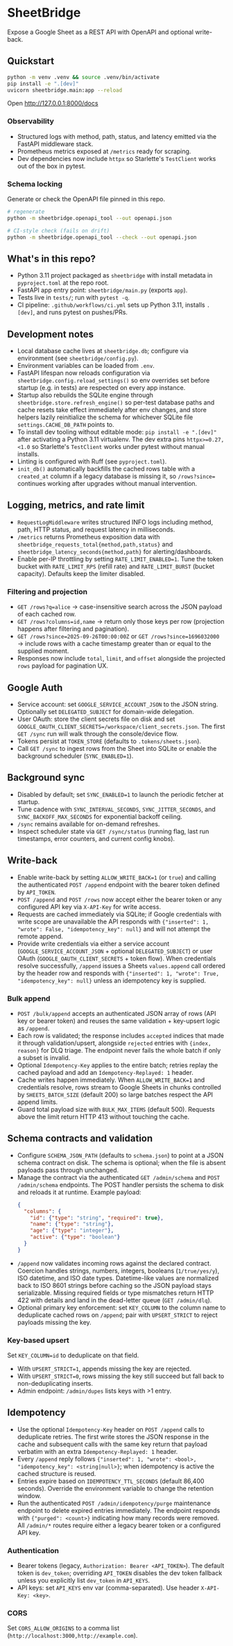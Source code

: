 # SheetBridge
Expose a Google Sheet as a REST API with OpenAPI and optional write-back.

## Quickstart
```bash
python -m venv .venv && source .venv/bin/activate
pip install -e ".[dev]"
uvicorn sheetbridge.main:app --reload
```
Open http://127.0.0.1:8000/docs

### Observability
- Structured logs with method, path, status, and latency emitted via the FastAPI middleware stack.
- Prometheus metrics exposed at `/metrics` ready for scraping.
- Dev dependencies now include `httpx` so Starlette's `TestClient` works out of the box in pytest.

### Schema locking
Generate or check the OpenAPI file pinned in this repo.

```bash
# regenerate
python -m sheetbridge.openapi_tool --out openapi.json

# CI-style check (fails on drift)
python -m sheetbridge.openapi_tool --check --out openapi.json
```

## What's in this repo?
- Python 3.11 project packaged as `sheetbridge` with install metadata in `pyproject.toml` at the repo root.
- FastAPI app entry point: `sheetbridge/main.py` (exports `app`).
- Tests live in `tests/`; run with `pytest -q`.
- CI pipeline: `.github/workflows/ci.yml` sets up Python 3.11, installs `.[dev]`, and runs pytest on pushes/PRs.

## Development notes
- Local database cache lives at `sheetbridge.db`; configure via environment (see `sheetbridge/config.py`).
- Environment variables can be loaded from `.env`.
- FastAPI lifespan now reloads configuration via `sheetbridge.config.reload_settings()` so env overrides set before startup (e.g. in tests) are respected on every app instance.
- Startup also rebuilds the SQLite engine through `sheetbridge.store.refresh_engine()` so per-test database paths and cache resets take effect immediately after env changes, and store helpers lazily reinitialize the schema for whichever SQLite file `settings.CACHE_DB_PATH` points to.
- To install dev tooling without editable mode: `pip install -e ".[dev]"` after activating a Python 3.11 virtualenv. The dev extra pins `httpx>=0.27,<1.0` so Starlette's `TestClient` works under pytest without manual installs.
- Linting is configured with Ruff (see `pyproject.toml`).
- `init_db()` automatically backfills the cached rows table with a `created_at` column if a legacy database is missing it, so `/rows?since=` continues working after upgrades without manual intervention.

## Logging, metrics, and rate limit
- `RequestLogMiddleware` writes structured INFO logs including method, path, HTTP status, and request latency in milliseconds.
- `/metrics` returns Prometheus exposition data with `sheetbridge_requests_total{method,path,status}` and `sheetbridge_latency_seconds{method,path}` for alerting/dashboards.
- Enable per-IP throttling by setting `RATE_LIMIT_ENABLED=1`. Tune the token bucket with `RATE_LIMIT_RPS` (refill rate) and `RATE_LIMIT_BURST` (bucket capacity). Defaults keep the limiter disabled.

### Filtering and projection
- `GET /rows?q=alice` → case-insensitive search across the JSON payload of each cached row.
- `GET /rows?columns=id,name` → return only those keys per row (projection happens after filtering and pagination).
- `GET /rows?since=2025-09-26T00:00:00Z` or `GET /rows?since=1696032000` → include rows with a cache timestamp greater than or equal to the supplied moment.
- Responses now include `total`, `limit`, and `offset` alongside the projected `rows` payload for pagination UX.

## Google Auth
- Service account: set `GOOGLE_SERVICE_ACCOUNT_JSON` to the JSON string. Optionally set `DELEGATED_SUBJECT` for domain-wide delegation.
- User OAuth: store the client secrets file on disk and set `GOOGLE_OAUTH_CLIENT_SECRETS=/workspace/client_secrets.json`. The first `GET /sync` run will walk through the console/device flow.
- Tokens persist at `TOKEN_STORE` (defaults to `.tokens/sheets.json`).
- Call `GET /sync` to ingest rows from the Sheet into SQLite or enable the background scheduler (`SYNC_ENABLED=1`).

## Background sync
- Disabled by default; set `SYNC_ENABLED=1` to launch the periodic fetcher at startup.
- Tune cadence with `SYNC_INTERVAL_SECONDS`, `SYNC_JITTER_SECONDS`, and `SYNC_BACKOFF_MAX_SECONDS` for exponential backoff ceiling.
- `/sync` remains available for on-demand refreshes.
- Inspect scheduler state via `GET /sync/status` (running flag, last run timestamps, error counters, and current config knobs).

## Write-back
- Enable write-back by setting `ALLOW_WRITE_BACK=1` (or `true`) and calling the authenticated `POST /append` endpoint with the bearer token defined by `API_TOKEN`.
- `POST /append` and `POST /rows` now accept either the bearer token or any configured API key via `X-API-Key` for write access.
- Requests are cached immediately via SQLite; if Google credentials with write scope are unavailable the API responds with `{"inserted": 1, "wrote": False, "idempotency_key": null}` and will not attempt the remote append.
- Provide write credentials via either a service account (`GOOGLE_SERVICE_ACCOUNT_JSON` + optional `DELEGATED_SUBJECT`) or user OAuth (`GOOGLE_OAUTH_CLIENT_SECRETS` + token flow). When credentials resolve successfully, `/append` issues a Sheets `values.append` call ordered by the header row and responds with `{"inserted": 1, "wrote": True, "idempotency_key": null}` unless an idempotency key is supplied.

### Bulk append
- `POST /bulk/append` accepts an authenticated JSON array of rows (API key or bearer token) and reuses the same validation + key-upsert logic as `/append`.
- Each row is validated; the response includes `accepted` indices that made it through validation/upsert, alongside `rejected` entries with `{index, reason}` for DLQ triage. The endpoint never fails the whole batch if only a subset is invalid.
- Optional `Idempotency-Key` applies to the entire batch; retries replay the cached payload and add an `Idempotency-Replayed: 1` header.
- Cache writes happen immediately. When `ALLOW_WRITE_BACK=1` and credentials resolve, rows stream to Google Sheets in chunks controlled by `SHEETS_BATCH_SIZE` (default 200) so large batches respect the API append limits.
- Guard total payload size with `BULK_MAX_ITEMS` (default 500). Requests above the limit return HTTP 413 without touching the cache.

## Schema contracts and validation
- Configure `SCHEMA_JSON_PATH` (defaults to `schema.json`) to point at a JSON schema contract on disk. The schema is optional; when the file is absent payloads pass through unchanged.
- Manage the contract via the authenticated `GET /admin/schema` and `POST /admin/schema` endpoints. The POST handler persists the schema to disk and reloads it at runtime. Example payload:
  ```json
  {
    "columns": {
      "id": {"type": "string", "required": true},
      "name": {"type": "string"},
      "age": {"type": "integer"},
      "active": {"type": "boolean"}
    }
  }
  ```
- `/append` now validates incoming rows against the declared contract. Coercion handles strings, numbers, integers, booleans (`1/true/yes/y`), ISO datetime, and ISO date types. Datetime-like values are normalized back to ISO 8601 strings before caching so the JSON payload stays serializable. Missing required fields or type mismatches return HTTP 422 with details and land in the dead-letter queue (`GET /admin/dlq`).
- Optional primary key enforcement: set `KEY_COLUMN` to the column name to deduplicate cached rows on `/append`; pair with `UPSERT_STRICT` to reject payloads missing the key.

### Key-based upsert
Set `KEY_COLUMN=id` to deduplicate on that field.
- With `UPSERT_STRICT=1`, appends missing the key are rejected.
- With `UPSERT_STRICT=0`, rows missing the key still succeed but fall back to non-deduplicating inserts.
- Admin endpoint: `/admin/dupes` lists keys with >1 entry.

## Idempotency
- Use the optional `Idempotency-Key` header on `POST /append` calls to deduplicate retries. The first write stores the JSON response in the cache and subsequent calls with the same key return that payload verbatim with an extra `Idempotency-Replayed: 1` header.
- Every `/append` reply follows `{"inserted": 1, "wrote": <bool>, "idempotency_key": <string|null>}`; when idempotency is active the cached structure is reused.
- Entries expire based on `IDEMPOTENCY_TTL_SECONDS` (default 86,400 seconds). Override the environment variable to change the retention window.
- Run the authenticated `POST /admin/idempotency/purge` maintenance endpoint to delete expired entries immediately. The endpoint responds with `{"purged": <count>}` indicating how many records were removed. All `/admin/*` routes require either a legacy bearer token or a configured API key.

### Authentication
- Bearer tokens (legacy, `Authorization: Bearer <API_TOKEN>`). The default token is `dev_token`; overriding `API_TOKEN` disables the dev token fallback unless you explicitly list `dev_token` in `API_KEYS`.
- API keys: set `API_KEYS` env var (comma-separated). Use header `X-API-Key: <key>`.

### CORS
Set `CORS_ALLOW_ORIGINS` to a comma list (`http://localhost:3000,http://example.com`).
